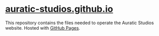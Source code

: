 # [auratic-studios.github.io](https://auratic-studios.github.io)
This repository contains the files needed to operate the Auratic Studios website. Hosted with [GitHub Pages](https://github.io).
